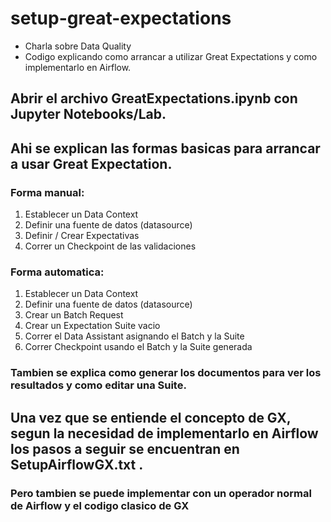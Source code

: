 # setup-great-expectations
- Charla sobre Data Quality
- Codigo explicando como arrancar a utilizar Great Expectations y como implementarlo en Airflow.


## Abrir el archivo GreatExpectations.ipynb con Jupyter Notebooks/Lab. 
## Ahi se explican las formas basicas para arrancar a usar Great Expectation.

### Forma manual:
1. Establecer un Data Context
2. Definir una fuente de datos (datasource)
3. Definir / Crear Expectativas
4. Correr un Checkpoint de las validaciones

### Forma automatica:
1. Establecer un Data Context
2. Definir una fuente de datos (datasource)
3. Crear un Batch Request
4. Crear un Expectation Suite vacio
5. Correr el Data Assistant asignando el Batch y la Suite
6. Correr Checkpoint usando el Batch y la Suite generada

### Tambien se explica como generar los documentos para ver los resultados y como editar una Suite.

## Una vez que se entiende el concepto de GX, segun la necesidad de implementarlo en Airflow los pasos a seguir se encuentran en SetupAirflowGX.txt .
### Pero tambien se puede implementar con un operador normal de Airflow y el codigo clasico de GX
